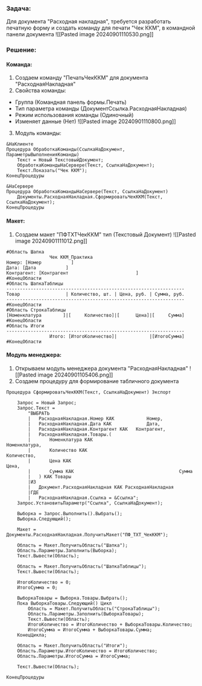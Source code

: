 ### Задача:
Для документа "Расходная накладная", требуется разработать печатную форму и создать команду для печати "Чек ККМ", в командной панели документа
![[Pasted image 20240901110530.png]]

### Решение:
#### Команда:
1. Создаем команду "ПечатьЧекККМ" для документа "РасходнаяНакладная"
2. Свойства команды:
- Группа (Командная панель формы.Печать)
- Тип параметра команды (ДокументСсылка.РасходнаяНакладная)
- Режим использования команды (Одиночный)
- Изменяет данные (Нет)
![[Pasted image 20240901110800.png]]
3. Модуль команды:
```bsl
&НаКлиенте
Процедура ОбработкаКоманды(СсылкаНаДокумент, ПараметрыВыполненияКоманды)
	Текст = Новый ТекстовыйДокумент;
	ОбработкаКомандыНаСервере(Текст, СсылкаНаДокумент);
	Текст.Показать("Чек ККМ");
КонецПроцедуры

&НаСервере
Процедура ОбработкаКомандыНаСервере(Текст, СсылкаНаДокумент)
	Документы.РасходнаяНакладная.СформироватьЧекККМ(Текст, СсылкаНаДокумент);
КонецПроцедуры
```
#### Макет:
1. Создаем макет "ПФTXTЧекККМ" тип (Текстовый Документ)
![[Pasted image 20240901111012.png]]
```
#Область Шапка				
				Чек ККМ_Практика
Номер: [Номер           ]
Дата: [Дата           ]
Контрагент: [Контрагент                         ]
#КонецОбласти
#Область ШапкаТаблицы
------------------------------------------------------------------
Товар                 | Количество, шт. | Цена, руб. | Сумма, руб.
------------------------------------------------------------------  
#КонецОбласти   
#Область СтрокаТаблицы
[Номенклатура        ]|[     Количество]|[      Цена]|[     Сумма] 
#КонецОбласти
#Область Итоги
------------------------------------------------------------------
				Итого: [ИтогоКоличество]|            |[ИтогоСумма]    
#КонецОбласти				
```

#### Модуль менеджера:
1. Открываем модуль менеджера документа "РасходнаяНакладная"
![[Pasted image 20240901105406.png]]
2. Создаем процедуру для формирование табличного документа
```bsl
Процедура СформироватьЧекККМ(Текст, СсылкаНаДокумент) Экспорт

	Запрос = Новый Запрос;
	Запрос.Текст = 
		"ВЫБРАТЬ
		|	РасходнаяНакладная.Номер КАК			Номер,
		|	РасходнаяНакладная.Дата КАК				Дата,
		|	РасходнаяНакладная.Контрагент КАК	Контрагент,
		|	РасходнаяНакладная.Товары.(
		|		Номенклатура КАК							Номенклатура,
		|		Количество КАК								Количество,
		|		Цена КАК											Цена,
		|		Сумма КАК										Сумма
		|	) КАК Товары
		|ИЗ
		|	Документ.РасходнаяНакладная КАК РасходнаяНакладная
		|ГДЕ
		|	РасходнаяНакладная.Ссылка = &Ссылка";
	Запрос.УстановитьПараметр("Ссылка", СсылкаНаДокумент);
	
	Выборка = Запрос.Выполнить().Выбрать();
	Выборка.Следующий();
	
	Макет = Документы.РасходнаяНакладная.ПолучитьМакет("ПФ_TXT_ЧекККМ");
	
	Область = Макет.ПолучитьОбласть("Шапка");
	Область.Параметры.Заполнить(Выборка);
	Текст.Вывести(Область);
	
	Область = Макет.ПолучитьОбласть("ШапкаТаблицы");
	Текст.Вывести(Область);

	ИтогоКоличество = 0;
	ИтогоСумма = 0;
	
	ВыборкаТовары = Выборка.Товары.Выбрать();
	Пока ВыборкаТовары.Следующий() Цикл
		Область = Макет.ПолучитьОбласть("СтрокаТаблицы");
		Область.Параметры.Заполнить(ВыборкаТовары);
	    Текст.Вывести(Область);
		ИтогоКоличество = ИтогоКоличество + ВыборкаТовары.Количество;
		ИтогоСумма = ИтогоСумма + ВыборкаТовары.Сумма;
	КонецЦикла; 
	
	Область = Макет.ПолучитьОбласть("Итоги");
	Область.Параметры.ИтогоКоличество = ИтогоКоличество;
	Область.Параметры.ИтогоСумма = ИтогоСумма;
	
	Текст.Вывести(Область);

КонецПроцедуры
```